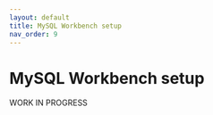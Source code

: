 ```yaml
---
layout: default
title: MySQL Workbench setup
nav_order: 9
---
```


# MySQL Workbench setup
WORK IN PROGRESS
